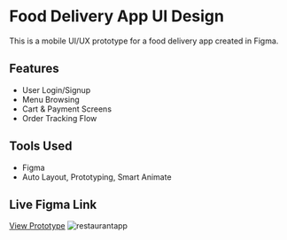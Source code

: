 # Food Delivery App UI Design

This is a mobile UI/UX prototype for a food delivery app created in Figma.

## Features
- User Login/Signup
- Menu Browsing
- Cart & Payment Screens
- Order Tracking Flow

## Tools Used
- Figma
- Auto Layout, Prototyping, Smart Animate

## Live Figma Link
[View Prototype](https://www.figma.com/design/h4fMhNrFFzltIPDRXe2X0R/restaurant-app?node-id=0-1&p=f&t=XmEvkF9GY944txRo-0)
![restaurantapp](https://github.com/user-attachments/assets/b27ee2dc-489d-4986-a097-3905937010e7)
